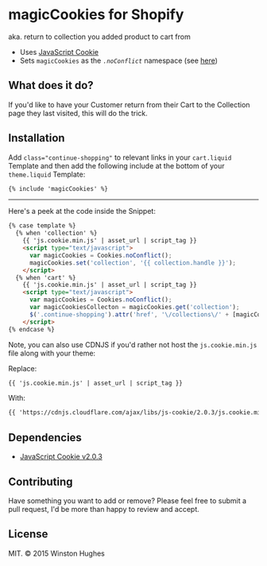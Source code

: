 # magicCookies for Shopify
aka. return to collection you added product to cart from
- Uses [JavaScript Cookie](https://github.com/js-cookie/js-cookie)
- Sets `magicCookies` as the _`.noConflict`_ namespace (see [here](https://github.com/js-cookie/js-cookie#namespace-conflicts))

## What does it do?
If you'd like to have your Customer return from their Cart to the Collection page they last visited, this will do the trick.

## Installation
Add `class="continue-shopping"` to relevant links in your `cart.liquid` Template and then add the following include at the bottom of your `theme.liquid` Template:
```html
{% include 'magicCookies' %}
```

---

Here's a peek at the code inside the Snippet:
```html
{% case template %}
  {% when 'collection' %}
    {{ 'js.cookie.min.js' | asset_url | script_tag }}
    <script type="text/javascript">
      var magicCookies = Cookies.noConflict();
      magicCookies.set('collection', '{{ collection.handle }}');
    </script>
  {% when 'cart' %}
    {{ 'js.cookie.min.js' | asset_url | script_tag }}
    <script type="text/javascript">
      var magicCookies = Cookies.noConflict();
      var magicCookiesCollecton = magicCookies.get('collection');
      $('.continue-shopping').attr('href', '\/collections\/' + [magicCookiesCollecton]);
    </script>
{% endcase %}
```

Note, you can also use CDNJS if you'd rather not host the `js.cookie.min.js` file along with your theme:

Replace:
```html
{{ 'js.cookie.min.js' | asset_url | script_tag }}
```

With:
```html
{{ 'https://cdnjs.cloudflare.com/ajax/libs/js-cookie/2.0.3/js.cookie.min.js' | script_tag }}
```

## Dependencies
* [JavaScript Cookie v2.0.3](https://github.com/js-cookie/js-cookie)

## Contributing
Have something you want to add or remove? Please feel free to submit a pull request, I'd be more than happy to review and accept.

## License
MIT. © 2015 Winston Hughes
